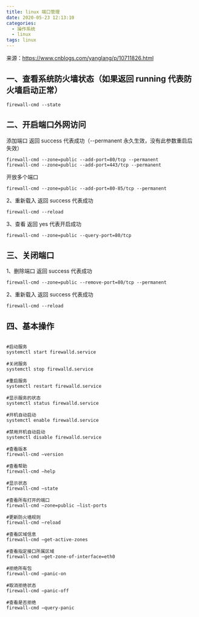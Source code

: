 ```yaml
---
title: linux 端口管理
date: 2020-05-23 12:13:10
categories:
  - 操作系统
  - linux
tags: linux
---
```


来源：https://www.cnblogs.com/yanglang/p/10711826.html

<!-- more -->

## 一、查看系统防火墙状态（如果返回 running 代表防火墙启动正常）

```shell
firewall-cmd --state
```

## 二、开启端口外网访问

添加端口 返回 success 代表成功（--permanent 永久生效，没有此参数重启后失效）

```shell
firewall-cmd --zone=public --add-port=80/tcp --permanent
firewall-cmd --zone=public --add-port=443/tcp --permanent
```

开放多个端口

```shell
firewall-cmd --zone=public --add-port=80-85/tcp --permanent
```

2、重新载入 返回 success 代表成功

```shell
firewall-cmd --reload
```

3、查看 返回 yes 代表开启成功

```shell
firewall-cmd --zone=public --query-port=80/tcp
```

## 三、关闭端口

1、删除端口 返回 success 代表成功

```shell
firewall-cmd --zone=public --remove-port=80/tcp --permanent
```

2、重新载入 返回 success 代表成功

```shell
firewall-cmd --reload
```

## 四、基本操作

```shell

#启动服务
systemctl start firewalld.service

#关闭服务
systemctl stop firewalld.service

#重启服务
systemctl restart firewalld.service

#显示服务的状态
systemctl status firewalld.service

#开机自动启动
systemctl enable firewalld.service

#禁用开机自动启动
systemctl disable firewalld.service

#查看版本
firewall-cmd –version

#查看帮助
firewall-cmd –help

#显示状态
firewall-cmd –state

#查看所有打开的端口
firewall-cmd –zone=public –list-ports

#更新防火墙规则
firewall-cmd –reload

#查看区域信息
firewall-cmd –get-active-zones

#查看指定接口所属区域
firewall-cmd –get-zone-of-interface=eth0

#拒绝所有包
firewall-cmd –panic-on

#取消拒绝状态
firewall-cmd –panic-off

#查看是否拒绝
firewall-cmd –query-panic
```
